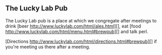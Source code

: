 ## The Lucky Lab Pub

The Lucky Lab pub is a place at which we congregate after meetings to drink [beer http://www.luckylab.com/html/ales.html][], eat [food http://www.luckylab.com/html/menu.html#brewpub][] and talk perl.

[Directions http://www.luckylab.com/html/directions.html#brewpub][] if you're meeting us there after a meeting.
